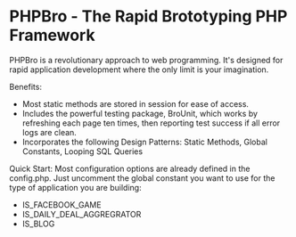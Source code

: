 PHPBro - The Rapid Brototyping PHP Framework
============================================

PHPBro is a revolutionary approach to web programming. It's designed for rapid application development where the only
limit is your imagination.

Benefits:
- Most static methods are stored in session for ease of access.
- Includes the powerful testing package, BroUnit, which works by refreshing each page ten times, then reporting test
  success if all error logs are clean.
- Incorporates the following Design Patterns: Static Methods, Global Constants, Looping SQL Queries

Quick Start:
Most configuration options are already defined in the config.php. Just uncomment the global constant you want to use for 
the type of application you are building:
- IS_FACEBOOK_GAME
- IS_DAILY_DEAL_AGGREGRATOR
- IS_BLOG
